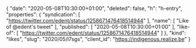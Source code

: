 {
  "date": "2020-05-08T10:30:00+01:00",
  "deleted": false,
  "h": "h-entry",
  "properties": {
    "syndication": [
      "https://twitter.com/edent/status/1258671476418514944"
    ],
    "name": [
      "Like of @edent's tweet"
    ],
    "published": [
      "2020-05-08T10:30:00+01:00"
    ],
    "like-of": [
      "https://twitter.com/edent/status/1258671476418514944"
    ]
  },
  "kind": "likes",
  "slug": "2020/05/l7sgs",
  "client_id": "https://indigenous.realize.be"
}
